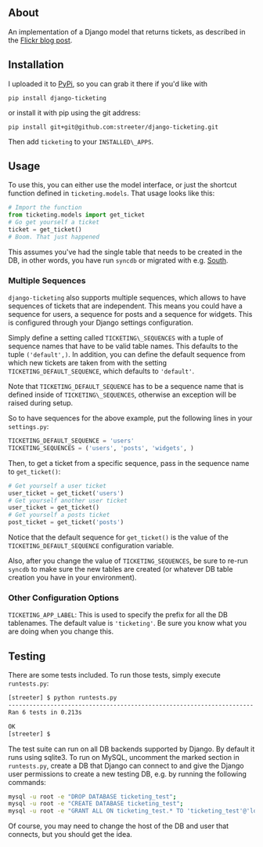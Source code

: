 ## About

An implementation of a Django model that returns tickets, as described
in the [Flickr blog post][flickr].

## Installation

I uploaded it to [PyPi][pypi], so you can grab it there if you'd like with

```
pip install django-ticketing
```

or install it with pip using the git address:

```
pip install git+git@github.com:streeter/django-ticketing.git
```

Then add `ticketing` to your `INSTALLED\_APPS`.

## Usage

To use this, you can either use the model interface, or just the shortcut
function defined in `ticketing.models`. That usage looks like this:

```python
# Import the function
from ticketing.models import get_ticket
# Go get yourself a ticket
ticket = get_ticket()
# Boom. That just happened
```

This assumes you've had the single table that needs to be created in the DB,
in other words, you have run `syncdb` or migrated with e.g. [South][south].

### Multiple Sequences

`django-ticketing` also supports multiple sequences, which allows to have
sequences of tickets that are independent. This means you could have a sequence
for users, a sequence for posts and a sequence for widgets. This is configured
through your Django settings configuration.

Simply define a setting called `TICKETING\_SEQUENCES` with a tuple of sequence
names that have to be valid table names. This defaults to the tuple `('default',)`.
In addition, you can define the default sequence from which new tickets are
taken from with the setting `TICKETING_DEFAULT_SEQUENCE`, which defaults to
`'default'`.

Note that `TICKETING_DEFAULT_SEQUENCE` has to be a sequence name that is defined
inside of `TICKETING\_SEQUENCES`, otherwise an exception will be raised
during setup.

So to have sequences for the above example, put the following lines in your
`settings.py`:

``` python
TICKETING_DEFAULT_SEQUENCE = 'users'
TICKETING_SEQUENCES = ('users', 'posts', 'widgets', )
```

Then, to get a ticket from a specific sequence, pass in the sequence name to
`get_ticket()`:

``` python
# Get yourself a user ticket
user_ticket = get_ticket('users')
# Get yourself another user ticket
user_ticket = get_ticket()
# Get yourself a posts ticket
post_ticket = get_ticket('posts')
```

Notice that the default sequence for `get_ticket()` is the value of the
`TICKETING_DEFAULT_SEQUENCE` configuration variable.

Also, after you change the value of `TICKETING_SEQUENCES`, be sure to re-run
`syncdb` to make sure the new tables are created (or whatever DB table creation
you have in your environment).

### Other Configuration Options

`TICKETING_APP_LABEL`: This is used to specify the prefix for all the DB
tablenames. The default value is `'ticketing'`. Be sure you know what you are
doing when you change this.


## Testing

There are some tests included. To run those tests, simply execute `runtests.py`:

``` bash
[streeter] $ python runtests.py
----------------------------------------------------------------------
Ran 6 tests in 0.213s

OK
[streeter] $
```

The test suite can run on all DB backends supported by Django. By default
it runs using sqlite3.
To run on MySQL, uncomment the marked section in `runtests.py`, create a
DB that Django can connect to and give the Django user permissions to
create a new testing DB, e.g. by running the following commands:

``` bash
mysql -u root -e "DROP DATABASE ticketing_test";
mysql -u root -e "CREATE DATABASE ticketing_test";
mysql -u root -e "GRANT ALL ON ticketing_test.* TO 'ticketing_test'@'localhost' IDENTIFIED BY ''"
```

Of course, you may need to change the host of the DB and user that connects, but
you should get the idea.

[flickr]: http://code.flickr.com/blog/2010/02/08/ticket-servers-distributed-unique-primary-keys-on-the-cheap/
[pypi]: http://pypi.python.org/pypi/django-ticketing/
[south]: http://south.aeracode.org/
